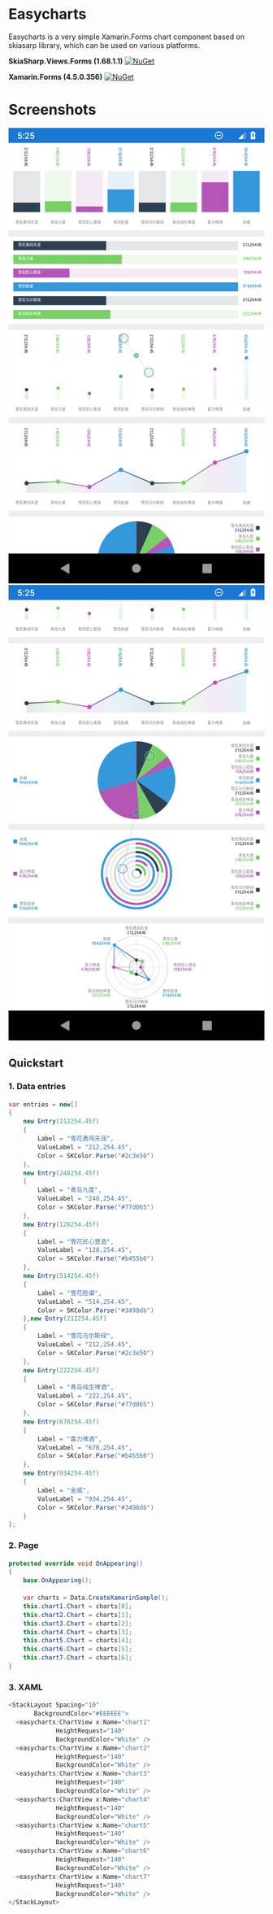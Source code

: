 # Easycharts
Easycharts is a very simple Xamarin.Forms chart component based on skiasarp library, which can be used on various platforms.

**SkiaSharp.Views.Forms (1.68.1.1)**
[![NuGet](https://img.shields.io/nuget/v/SkiaSharp.Views.Forms.svg?label=NuGet)](https://www.nuget.org/packages/SkiaSharp.Views.Forms/1.68.1.1)

**Xamarin.Forms (4.5.0.356)**
[![NuGet](https://img.shields.io/nuget/v/Xamarin.Forms.svg?label=NuGet)](https://www.nuget.org/packages/Xamarin.Forms/4.5.0.356)

# Screenshots

![gallery](Screenshots/1.png)
![gallery](Screenshots/2.png)

## Quickstart

### 1. Data entries

```csharp
var entries = new[]
{
	new Entry(212254.45f)
	{
		Label = "雪花勇闯天涯",
		ValueLabel = "212,254.45",
		Color = SKColor.Parse("#2c3e50")
	},
	new Entry(248254.45f)
	{
		Label = "青岛九度",
		ValueLabel = "248,254.45",
		Color = SKColor.Parse("#77d065")
	},
	new Entry(128254.45f)
	{
		Label = "雪花匠心营造",
		ValueLabel = "128,254.45",
		Color = SKColor.Parse("#b455b6")
	},
	new Entry(514254.45f)
	{
		Label = "雪花脸谱",
		ValueLabel = "514,254.45",
		Color = SKColor.Parse("#3498db")
	},new Entry(212254.45f)
	{
		Label = "雪花马尔斯绿",
		ValueLabel = "212,254.45",
		Color = SKColor.Parse("#2c3e50")
	},
	new Entry(222254.45f)
	{
		Label = "青岛纯生啤酒",
		ValueLabel = "222,254.45",
		Color = SKColor.Parse("#77d065")
	},
	new Entry(678254.45f)
	{
		Label = "喜力啤酒",
		ValueLabel = "678,254.45",
		Color = SKColor.Parse("#b455b6")
	},
	new Entry(934254.45f)
	{
		Label = "金威",
		ValueLabel = "934,254.45",
		Color = SKColor.Parse("#3498db")
	}
};
```

### 2. Page

```csharp
protected override void OnAppearing()
{
	base.OnAppearing();

	var charts = Data.CreateXamarinSample();
	this.chart1.Chart = charts[0];
	this.chart2.Chart = charts[1];
	this.chart3.Chart = charts[2];
	this.chart4.Chart = charts[3];
	this.chart5.Chart = charts[4];
	this.chart6.Chart = charts[5];
	this.chart7.Chart = charts[6];
}
  ```
  
  ### 3. XAML
  
  ```csharp
<StackLayout Spacing="10"
	     BackgroundColor="#EEEEEE">
    <easycharts:ChartView x:Name="chart1"
			   HeightRequest="140"
			   BackgroundColor="White" />
    <easycharts:ChartView x:Name="chart2"
			   HeightRequest="140"
			   BackgroundColor="White" />
    <easycharts:ChartView x:Name="chart3"
			   HeightRequest="140"
			   BackgroundColor="White" />
    <easycharts:ChartView x:Name="chart4"
			   HeightRequest="140"
			   BackgroundColor="White" />
    <easycharts:ChartView x:Name="chart5"
			   HeightRequest="140"
			   BackgroundColor="White" />
    <easycharts:ChartView x:Name="chart6"
			   HeightRequest="140"
			   BackgroundColor="White" />
    <easycharts:ChartView x:Name="chart7"
			   HeightRequest="140"
			   BackgroundColor="White" />
</StackLayout>
  ```
